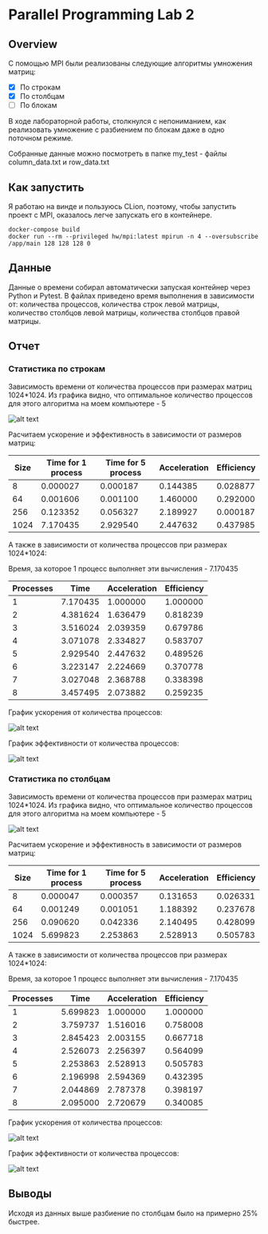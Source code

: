 # Parallel Programming Lab 2

## Overview
С помощью MPI были реализованы следующие алгоритмы умножения матриц:
- [x] По строкам
- [x] По столбцам
- [ ] По блокам

В ходе лабораторной работы, столкнулся с непониманием, 
как реализовать умножение с разбиением по блокам даже в
одно поточном режиме.

Собранные данные можно посмотреть в папке my_test - 
файлы column_data.txt и row_data.txt

## Как запустить
Я работаю на винде и пользуюсь CLion, поэтому, чтобы запустить проект с MPI,
оказалось легче запускать его в контейнере.

    docker-compose build
    docker run --rm --privileged hw/mpi:latest mpirun -n 4 --oversubscribe /app/main 128 128 128 0

## Данные
Данные о времени собирал автоматически запуская контейнер через Python и Pytest.
В файлах приведено время выполнения в зависимости от:
количества процессов, количества строк левой матрицы,
количество столбцов левой матрицы, количества столбцов правой матрицы.

## Отчет

### Статистика по строкам
Зависимость времени от количества процессов 
при размерах матриц 1024*1024. Из графика видно, что
оптимальное количество процессов для этого алгоритма
на моем компьютере - 5

![alt text](https://github.com/Dmitry-Vargin-HSE-works/ParallelProgrammingLab2/tree/master/my_test/img/by_rows/time_by_process.png)

Расчитаем ускорение и эффективность в зависимости от размеров матриц:

| Size | Time for 1 process | Time for 5 process | Acceleration | Efficiency |
|------|--------------------|--------------------|--------------|------------|
| 8    | 0.000027           | 0.000187           | 0.144385     | 0.028877   |
| 64   | 0.001606           | 0.001100           | 1.460000     | 0.292000   |
| 256  | 0.123352           | 0.056327           | 2.189927     | 0.000187   |
| 1024 | 7.170435           | 2.929540           | 2.447632     | 0.437985   |

А также в зависимости от количества процессов при размерах 1024*1024:

Время, за которое 1 процесс выполняет эти вычисления - 7.170435

| Processes | Time     | Acceleration | Efficiency |
|-----------|----------|--------------|------------|
| 1         | 7.170435 | 1.000000     | 1.000000   |
| 2         | 4.381624 | 1.636479     | 0.818239   |
| 3         | 3.516024 | 2.039359     | 0.679786   |
| 4         | 3.071078 | 2.334827     | 0.583707   |
| 5         | 2.929540 | 2.447632     | 0.489526   |
| 6         | 3.223147 | 2.224669     | 0.370778   |
| 7         | 3.027048 | 2.368788     | 0.338398   |
| 8         | 3.457495 | 2.073882     | 0.259235   |

График ускорения от количества процессов:

![alt text](https://github.com/Dmitry-Vargin-HSE-works/ParallelProgrammingLab2/tree/master/my_test/img/by_rows/acceleration_by_proc_num.png)

График эффективности от количества процессов:

![alt text](https://github.com/Dmitry-Vargin-HSE-works/ParallelProgrammingLab2/tree/master/my_test/img/by_rows/efficiency_by_proc_num.png)


### Статистика по столбцам
Зависимость времени от количества процессов
при размерах матриц 1024*1024. Из графика видно, что
оптимальное количество процессов для этого алгоритма
на моем компьютере - 5

![alt text](https://github.com/Dmitry-Vargin-HSE-works/ParallelProgrammingLab2/tree/master/my_test/img/by_columns/time_by_process.png)

Расчитаем ускорение и эффективность в зависимости от размеров матриц:

| Size | Time for 1 process | Time for 5 process | Acceleration | Efficiency |
|------|--------------------|--------------------|--------------|------------|
| 8    | 0.000047           | 0.000357           | 0.131653     | 0.026331   |
| 64   | 0.001249           | 0.001051           | 1.188392     | 0.237678   |
| 256  | 0.090620           | 0.042336           | 2.140495     | 0.428099   |
| 1024 | 5.699823           | 2.253863           | 2.528913     | 0.505783   |

А также в зависимости от количества процессов при размерах 1024*1024:

Время, за которое 1 процесс выполняет эти вычисления - 7.170435

| Processes | Time     | Acceleration | Efficiency |
|-----------|----------|--------------|------------|
| 1         | 5.699823 | 1.000000     | 1.000000   |
| 2         | 3.759737 | 1.516016     | 0.758008   |
| 3         | 2.845423 | 2.003155     | 0.667718   |
| 4         | 2.526073 | 2.256397     | 0.564099   |
| 5         | 2.253863 | 2.528913     | 0.505783   |
| 6         | 2.196998 | 2.594369     | 0.432395   |
| 7         | 2.044869 | 2.787378     | 0.398197   |
| 8         | 2.095000 | 2.720679     | 0.340085   |

График ускорения от количества процессов:

![alt text](https://github.com/Dmitry-Vargin-HSE-works/ParallelProgrammingLab2/tree/master/my_test/img/by_columns/acceleration_by_proc_num.png)

График эффективности от количества процессов:

![alt text](https://github.com/Dmitry-Vargin-HSE-works/ParallelProgrammingLab2/tree/master/my_test/img/by_columns/efficiency_by_proc_num.png)


## Выводы
Исходя из данных выше разбиение по столбцам было на примерно 25% быстрее.